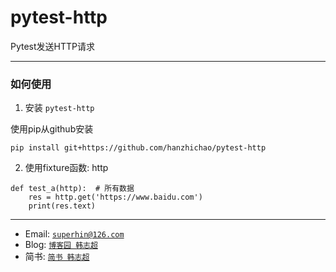 # pytest-http

Pytest发送HTTP请求

---

### 如何使用

1. 安装 `pytest-http`

使用pip从github安装
```
pip install git+https://github.com/hanzhichao/pytest-http
```

2. 使用fixture函数: http
```
def test_a(http):  # 所有数据
    res = http.get('https://www.baidu.com')
    print(res.text)  

```

---

- Email: <a href="mailto:superhin@126.com?Subject=Pytest%20Email" target="_blank">`superhin@126.com`</a> 
- Blog: <a href="https://www.cnblogs.com/superhin/" target="_blank">`博客园 韩志超`</a>
- 简书: <a href="https://www.jianshu.com/u/0115903ded22" target="_blank">`简书 韩志超`</a>

